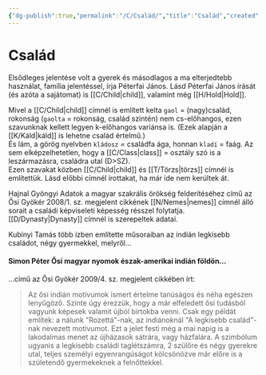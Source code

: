 ```yaml
---
{"dg-publish":true,"permalink":"/C/Család/","title":"Család","created":"2024-11-06T16:18","updated":"2024-11-06T16:18"}
---
```



# Család

Elsődleges jelentése volt a gyerek és másodlagos a ma elterjedtebb használat, família jelentéssel, írja Péterfai János. Lásd Péterfai János írását (és azóta a sajátomat) is [[C/Child\|child]], valamint még [[H/Hold\|Hold]].  

Mivel a [[C/Child\|child]] címnél is említett kelta `gaol` = (nagy)család, rokonság (`gaolta` = rokonság, család szintén) nem cs-előhangos, ezen szavunknak kellett legyen k-előhangos variánsa is. (Ezek alapján a [[K/Káld\|káld]] is lehetne család értelmű.)  
És lám, a görög nyelvben `kládosz` = családfa ága, honnan `kladí` = faág. Az sem elképzelhetetlen, hogy a [[C/Class\|class]] = osztály szó is a leszármazásra, családra utal (D>SZ).  
Ezen szavakat közben [[C/Child\|child]] és [[T/Törzs\|törzs]] címnél is említettük. Lásd előbbi címnél írottakat, ha már ide nem kerúltek át.  

Hajnal Gyöngyi Adatok a magyar szakrális örökség felderítéséhez című az Ősi Gyökér 2008/1. sz. megjelent cikkének [[N/Nemes\|nemes]] címnél álló sorait a családi képviseleti képesség résszel folytatja. [[D/Dynasty\|Dynasty]] címnél is szerepeltek adatai.  

Kubínyi Tamás több ízben említette műsoraiban az indián legkisebb családot, négy gyermekkel, melyről...  

#### Simon Péter Ősi magyar nyomok észak-amerikai indián földön...

...című az Ősi Gyökér 2009/4. sz. megjelent cikkében írt:  
> Az ősi indián motívumok ismert értelme tanúságos és néha egészen lenyűgöző. Szinte úgy érezzük, hogy a már elfeledett ősi tudásból vagyunk képesek valamit újból birtokba venni. Csak egy példát említek: a nálunk "Rozettá"-nak, az indiánoknál "A legkisebb család"-nak nevezett motívumot. Ezt a jelet festi még a mai napig is a lakodalmas menet az újházasok sátrára, vagy házfalára. A szimbólum ugyanis a legkisebb családi taglétszámra, 2 szülőre és négy gyerekre utal, teljes személyi egyenrangúságot kölcsönözve már előre is a születendő gyermekeknek a felnőttekkel.  
